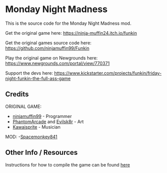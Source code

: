 # Monday Night Madness

This is the source code for the Monday Night Madness mod.

Get the original game here: https://ninja-muffin24.itch.io/funkin

Get the original games source code here: https://github.com/ninjamuffin99/Funkin

Play the original game on Newgrounds here: https://www.newgrounds.com/portal/view/770371

Support the devs here: https://www.kickstarter.com/projects/funkin/friday-night-funkin-the-full-ass-game


## Credits

ORIGINAL GAME:
- [ninjamuffin99](https://ninjamuffin99.newgrounds.com/) - Programmer
- [PhantomArcade](https://phantomarcade.newgrounds.com/) and [Evilsk8r](https://evilsk8r.newgrounds.com/) - Art
- [Kawaisprite](https://kawaisprite.newgrounds.com/) - Musician

MOD:
-[Spacemonkey841](https://gamebanana.com/members/1763051)

## Other Info / Resources

Instructions for how to compile the game can be found [here](https://github.com/ninjamuffin99/Funkin#readme)
